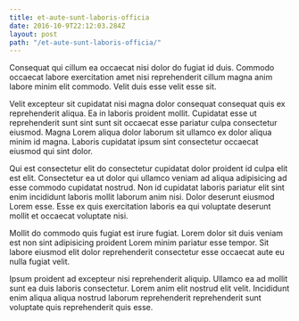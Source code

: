 ```yaml
---
title: et-aute-sunt-laboris-officia
date: 2016-10-9T22:12:03.284Z
layout: post
path: "/et-aute-sunt-laboris-officia/"
---
```


Consequat qui cillum ea occaecat nisi dolor do fugiat id duis. Commodo occaecat labore exercitation amet nisi reprehenderit cillum magna anim labore minim elit commodo. Velit duis esse velit esse sit.

Velit excepteur sit cupidatat nisi magna dolor consequat consequat quis ex reprehenderit aliqua. Ea in laboris proident mollit. Cupidatat esse ut reprehenderit sunt sint sunt sit occaecat esse pariatur culpa consectetur eiusmod. Magna Lorem aliqua dolor laborum sit ullamco ex dolor aliqua minim id magna. Laboris cupidatat ipsum sint consectetur occaecat eiusmod qui sint dolor.

Qui est consectetur elit do consectetur cupidatat dolor proident id culpa elit est elit. Consectetur ea ut dolor qui ullamco veniam ad aliqua adipisicing ad esse commodo cupidatat nostrud. Non id cupidatat laboris pariatur elit sint enim incididunt laboris mollit laborum anim nisi. Dolor deserunt eiusmod Lorem esse. Esse ex quis exercitation laboris ea qui voluptate deserunt mollit et occaecat voluptate nisi.

Mollit do commodo quis fugiat est irure fugiat. Lorem dolor sit duis veniam est non sint adipisicing proident Lorem minim pariatur esse tempor. Sit labore eiusmod elit dolor reprehenderit consectetur esse occaecat aute eu nulla fugiat velit.

Ipsum proident ad excepteur nisi reprehenderit aliquip. Ullamco ea ad mollit sunt ea duis laboris consectetur. Lorem anim elit nostrud elit velit. Incididunt enim aliqua aliqua nostrud laborum reprehenderit reprehenderit sunt voluptate quis reprehenderit quis esse.